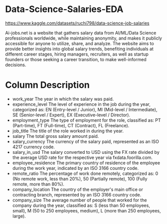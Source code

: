 # Data-Science-Salaries-EDA
https://www.kaggle.com/datasets/ruchi798/data-science-job-salaries


Ai-jobs.net is a website that gathers salary data from AI/ML/Data Science professionals worldwide, while maintaining anonymity, and makes it publicly accessible for anyone to utilize, share, and analyze. The website aims to provide better insights into global salary trends, benefiting individuals at different career stages, hiring managers, recruiters, as well as startup founders or those seeking a career transition, to make well-informed decisions.

# Column Description


*  work_year The year in which the salary was paid.
*  experience_level The level of experience in the job during the year, categorized as: EN (Entry-level / Junior), MI (Mid-level / Intermediate), SE (Senior-level / Expert), EX (Executive-level / Director).
*  employment_type The type of employment for the role, classified as: PT (Part-time), FT (Full-time), CT (Contract), FL (Freelance).
*  job_title The title of the role worked in during the year.
*  salary The total gross salary amount paid.
*  salary_currency The currency of the salary paid, represented as an ISO 4217 currency code.
*  salary_in_usd The salary converted to USD using the FX rate divided by the average USD rate for the respective year via fxdata.foorilla.com.
*  employee_residence The primary country of residence of the employee during the work year, indicated by an ISO 3166 country code.
*  remote_ratio The percentage of work done remotely, categorized as: 0 (No remote work, less than 20%), 50 (Partially remote), 100 (Fully remote, more than 80%).
*  company_location The country of the employer's main office or contracting branch, represented by an ISO 3166 country code.
*  company_size The average number of people that worked for the company during the year, classified as: S (less than 50 employees, small), M (50 to 250 employees, medium), L (more than 250 employees, large).


